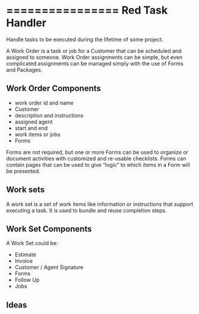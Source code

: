 ================
Red Task Handler
================
Handle tasks to be executed during the lifetime of some project.

A Work Order is a task or job for a Customer that can be scheduled and assigned to someone.
Work Order assignments can be simple, but even complicated assignments can be managed
simply with the use of Forms and Packages.

Work Order Components
---------------------
- work order id and name
- Customer
- description and instructions
- assigned agent
- start and end
- work items or jobs
- Forms

Forms are not required, but one or more Forms can be used to organize
or document activities with customized and re-usable checklists.
Forms can contain pages that can be used to give “logic” to which
items in a Form will be presented.

Work sets
---------
A work set is a set of work items like information or instructions
 that support executing a task. It is used to bundle and reuse completion steps.

Work Set Components
--------------------
A Work Set could be:
- Estimate
- Invoice
- Customer / Agent Signature
- Forms
- Follow Up
- Jobs

## Ideas
